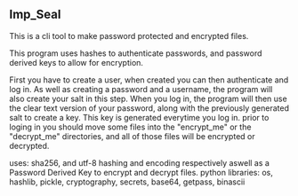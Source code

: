 ## Imp_Seal
This is a cli tool to make password protected and encrypted files.

This program uses hashes to authenticate passwords, and password derived keys to allow for encryption.

First you have to create a user, when created you can then authenticate and log in. As well as creating a password and a username, the program will also create your salt in this step. When you log in, the program will then use the clear text version of your password, along with the previously generated salt to create a key. This key is generated everytime you log in. prior to loging in you should move some files into the "encrypt_me" or the "decrypt_me" directories, and all of those files will be encrypted or decrypted.

uses: sha256, and utf-8 hashing and encoding respectively aswell as a Password Derived Key to encrypt and decrypt files.
python libraries: os, hashlib, pickle, cryptography, secrets, base64, getpass, binascii
